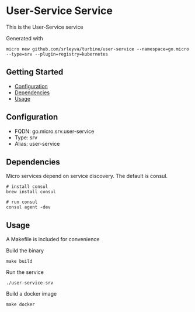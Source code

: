 # User-Service Service

This is the User-Service service

Generated with

```
micro new github.com/srleyva/turbine/user-service --namespace=go.micro --type=srv --plugin=registry=kubernetes
```

## Getting Started

- [Configuration](#configuration)
- [Dependencies](#dependencies)
- [Usage](#usage)

## Configuration

- FQDN: go.micro.srv.user-service
- Type: srv
- Alias: user-service

## Dependencies

Micro services depend on service discovery. The default is consul.

```
# install consul
brew install consul

# run consul
consul agent -dev
```

## Usage

A Makefile is included for convenience

Build the binary

```
make build
```

Run the service
```
./user-service-srv
```

Build a docker image
```
make docker
```